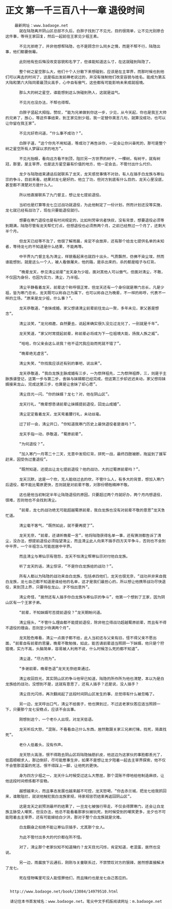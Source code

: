 # 正文 第一千三百八十一章 退役时间
        最新网址：www.badaoge.net
          就在陆隐离开阴山区总部不久后，白胖子找到了不见光，目的很简单，让不见光别掺合这件事，等待王家回复，然后一起前往王家见少祖王素。
      
          不见光拒绝了，并非他想帮陆隐，也不是顾念什么同乡之情，而是不帮不行，陆隐出事，他们都要倒霉。
      
          此刻他有些后悔没改变容貌和名字了，但谁能知道这么寸，在这就碰到陆隐了。
      
          整个树之星空那么大，他们十个人分散下来想碰到，应该是在主宰界，而那时候也到他们可以离去的时间了，这是临出发前禅老说过的，并没有强制他们改变容貌与姓名，能成为第五大陆和第六大陆同辈最顶尖高手，心中自有傲气，这些都有可能影响未来成就祖境。
      
          那么大的树之星空，谁能想到这么快碰到熟人，这就是运气。
      
          不见光也没办法，不帮也得帮。
      
          白胖子竖起大拇指，赞叹，“能为兄弟做到你这一步，少见，从今天起，你也是我王大帅的兄弟了，放心，等这件事结束，到王家见到少祖，我一定替你美言几句，就算没成功，也可以让你留在我王家”。
      
          不见光好奇问道，“什么事不成功？”。
      
          白胖子道，“这个你先不用知道，等成功了再告诉你，一定会让你兴奋死的，那可是整个树之星空所有人梦寐以求的地方”。
      
          不见光抬眼，看向远方看不到顶，阻拦另一方世界的树干，一棵树，有树干，就有树冠，那里，是主宰界，也是这方星空最有价值的地方，他一定会去，不管付出什么代价。
      
          龙夕与陆隐结束通话后就联系了龙天，龙天感觉事情不对劲，有人在插手白龙族与寒仙宗的争斗，目前来看，结果对龙七是好的，他立了功，但对方到底有什么目的，龙天心里没底，甚至都不清楚对方是什么人。
      
          所以他直接联系了九门督主，想让龙七提前退役。
      
          当初也是打算等龙七立过战功就退役，为此他制定了一份计划，然而计划还没等实施，龙七就已经有战功了，现在只要能退役就行。
      
          想要在寒门退役也是有时间规定的，比如刑劳审讯者快叔，没有背景，想要退役必须等到期满，陆隐尽管有龙天帮忙打点，但想退役也必须熬两个月，之前已经熬过一个月了，还剩大半个月。
      
          但龙天已经等不及了，他很了解雨晨，肯定不会放弃，还有那个给龙七提供名单的未知者，等待龙七的不知道是什么结果，不能再等。
      
          中平界九门督主名为清尘，样貌看起来也就四十出头，气质飘然，仿佛不染尘埃，然而谁能想到，就是这么一个人，被人看做屠夫，他的路，是杀出来的，杀的都是暗子与红背。
      
          “晚辈龙天，参见清尘前辈”龙天身为少祖，面对其他人可以傲气，但面对清尘，不敢，不仅因为身份，也因为实力，清尘，乃半祖。
      
          清尘平静看着龙天，前辈这个称呼很正常，但龙天还有一个身份就是寒门总长，凡是少祖，皆为寒门总长，龙天既可以称自己为属下，也可以称自己为晚辈，不一样的称呼，代表不一样的立场，“原来是龙少祖，什么事？”。
      
          龙天恭敬道，“舍妹成婚，家父想请清尘前辈前往龙山一聚，多年未见，家父甚是想念”。
      
          清尘淡笑，“龙兄相邀，自然要去，说起来确实很久没见过龙兄了，一别就是千年”。
      
          龙天笑道，“家父时常提起前辈，称前辈必将成为下一位祖境大能，扬我人族之威”。
      
          “哈哈，你父亲会这么说我？他不诅咒我应劫而死就不错了”。
      
          “晚辈绝无虚言”。
      
          清尘失笑，“你找我应该还有别的事吧，说出来”。
      
          龙天恭敬道，“我白龙族主脉成婚有三步，一为祭拜祖先，二为祭拜祖莽，三，则是于主脉族谱登记，这第一步与第二步，舍妹与妹婿都已经完成，但这第三步却迟迟未动，家父想将妹婿接来龙山，完成这第三步，也算是让舍妹了却心愿”。
      
          清尘目光一闪，“你的妹婿？龙七？对，他在阴山区”。
      
          龙天行礼，“晚辈想恳请前辈让妹婿提前退役，回龙山成婚”。
      
          清尘定定看着龙天，龙天弯着腰行礼，未动丝毫。
      
          过了好一会，清尘开口，“你知道我寒门历史上最快退役者是谁吗？”。
      
          龙天手指一动，恭敬道，“蜀原前辈”。
      
          “为何退役？”。
      
          “加入寒门一月零二十二天，无意中发现红背，拼死一战，最终四肢被断，拖延到了援军赶来，因受伤过重退役”。
      
          “既然知道，还提出让龙七提前退役？他的战功，大的过蜀原前辈吗？”。
      
          龙天沉默，这是一个坎，无人能绕过去的坎，不管什么人，有多大的背景，想加入寒门后退役，都不能比蜀原更快，否则就是对前辈不敬，对那份牺牲精神不敬。
      
          这也是他当初制定半年让陆隐退役的原因，只要超过两个月就好办，两个月内想退役，很难，否则他也不会找到清尘。
      
          “前辈，龙七的战功绝无可能超越蜀原前辈，我白龙族也没有对前辈不敬的意思”龙天急忙道。
      
          清尘毫不客气，“既然如此，就不要再提了”。
      
          龙天无奈，“前辈，还请听晚辈一言”，他将陆隐获得名单一事，还有猜测都告诉了清尘，没办法，想提前退役必须指望清尘，而且清尘此人向来不插手四方天平争斗，否则也不会到中平界，一个半祖怎么可能屈居中平界。
      
          而且清尘与寒仙宗有宿怨，龙天不怕清尘帮寒仙宗对付他白龙族。
      
          听了龙天的话，清尘惊讶，“不是你白龙族给的战功？”。
      
          所有人都以为陆隐的战功来自白龙族，包括卓四他们，龙天也很无奈，“战功并非来自我白龙族，龙七自己都不知道是谁给他的名单，这才是我们最担心的，所以想让他携带战功尽快退役，来到顶上界，只要待在龙山，才不怕出意外”。
      
          清尘奇怪，“居然还有人插手你白龙族与寒仙宗的争斗”，他第一个想到了王家，因为阴山区有一个王家子弟。
      
          “前辈，不知妹婿可否提前退役？”龙天期盼问道。
      
          清尘摇头，“不管什么理由都不能提前退役，除非他立得战功超越蜀原前辈，而且有不得不退役的理由，否则至少待满两个月”。
      
          龙天脸色难看，清尘一点面子都不给，此人当初还与父亲有旧，怪不得父亲不愿出面，“前辈自有前辈的思量，晚辈不敢勉强，如此，能否请前辈适当照顾一下妹婿，他只是个狩猎境，实力不高，头脑简单，容易被人利用不说，什么时候怎么死的都不知道”。
      
          清尘道，“尽力而为”。
      
          “多谢前辈，晚辈告退”龙天无奈结束通过。
      
          清尘收回目光，其实阴山区的争斗他早已知道，陆隐的所作所为他也清楚，本以为是白龙族给的战功，没想到不是，这就有意思了，还有人插手？还是说，没人插手？
      
          清尘目光闪烁，再次翻阅起了这段时间阴山区发生的事，总觉得有什么被忽略了。
      
          另一边，龙天呼出口气，清尘不给面子，他也猜到过，不过这老家伙答应适当照顾一下，只要那个龙七安稳点，应该不会出事。
      
          刚想到这个，一个老仆人出现，对龙天低语。
      
          龙天听后大怒，“混账，不看看自己什么东西，居然敢跟关家三兄弟打赌，找死，简直找死”。
      
          老仆人低着头，没有作声。
      
          龙天怒火高涨，恨不得跑去阴山区将陆隐抽筋扒皮，他这边为这家伙的事脸都丢光了，低眉顺眼求人，那边倒好，尽可能惹事生非，如果不是想让龙夕陪着一起去主宰界探索，他不仅不会管那混蛋的死活，恨不得踩上一脚，让他死的更快。
      
          身为四方少祖之一，龙天什么时候受过这么大憋屈，那个混账不停地给他制造麻烦，让他这段时间修炼都不安稳。
      
          越想越来火，而且事态发展也越来越不可控，龙天怒喝，“你去赤兰城，把龙七给我抓回来，谁敢阻拦，就说他触犯我白龙族家规，待家规惩罚结束再返回阴山区”。
      
          这是龙天之前预测最坏的结果了，一旦龙七被强行带走，不仅会得罪寒门，还会让白龙族主脉受人嘲笑，但没办法，他总不能看着那家伙被玩死，到时候受到的嘲笑更多，龙夕也不可能陪着去主宰界，还有可能嫁给白少洪，那对于整个白龙族就是灾难。
      
          白龙翻身之权绝不能让寒仙宗插手，尤其那个女人。
      
          为此不管付出多大的代价都在所不惜。
      
          对了，清尘那个老家伙知不知道赌约？龙天目光闪烁，肯定知道，老混蛋，居然也没说。
      
          另一边，雨晨放下云通石，刚刚与关童联系过，不禁赞叹对方的狠辣，居然想直接解决了龙七。
      
          死在怪物嘴里可没人能怪罪他们，而且赌约也是龙七自己答应的。
      
      
      http://www.badaoge.net/book/13084/14979510.html
      
      请记住本书首发域名：www.badaoge.net。笔尖中文手机版阅读网址：m.badaoge.net